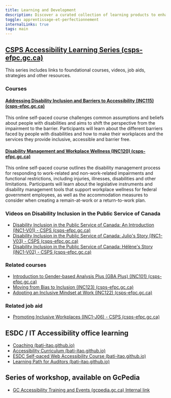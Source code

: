 ```yaml
---
title: Learning and Development
description: Discover a curated collection of learning products to enhance your understanding of accessibility. Whether you're a developer, designer, or enthusiast, explore our links to courses, tutorials, and tools. Join us in creating a more inclusive digital world.
toggle: apprentissage-et-perfectionnement
internalLinks: true
tags: main
---
```


## [CSPS Accessibility Learning Series (csps-efpc.gc.ca)](https://www.csps-efpc.gc.ca/accessibility-learning-eng.aspx)

This series includes links to foundational courses, videos, job aids, strategies and other resources.

### Courses

#### [Addressing Disability Inclusion and Barriers to Accessibility (INC115) (csps-efpc.gc.ca)](https://catalogue.csps-efpc.gc.ca/product?catalog=INC115&cm_locale=en)

This online self-paced course challenges common assumptions and beliefs about people with disabilities and aims to shift the perspective from the impairment to the barrier. Participants will learn about the different barriers faced by people with disabilities and how to make their workplaces and the services they provide inclusive, accessible and barrier free.

#### [Disability Management and Workplace Wellness (INC120) (csps-efpc.gc.ca)](https://catalogue.csps-efpc.gc.ca/product?catalog=INC120&cm_locale=en)

This online self-paced course outlines the disability management process for responding to work-related and non-work-related impairments and functional restrictions, including injuries, illnesses, disabilities and other limitations. Participants will learn about the legislative instruments and disability management tools that support workplace wellness for federal government employees, as well as the accommodation measures to consider when creating a remain-at-work or a return-to-work plan.

### Videos on Disability Inclusion in the Public Service of Canada

- [Disability Inclusion in the Public Service of Canada: An Introduction (INC1-V01) - CSPS (csps-efpc.gc.ca)](https://www.csps-efpc.gc.ca/video/disability-inclusion-psc-intro-eng.aspx)
- [Disability Inclusion in the Public Service of Canada: Julio's Story (INC1-V03) - CSPS (csps-efpc.gc.ca)](https://www.csps-efpc.gc.ca/video/disability-inclusion-psc-julio-eng.aspx)
- [Disability Inclusion in the Public Service of Canada: Hélène's Story (INC1-V02) - CSPS (csps-efpc.gc.ca)](https://www.csps-efpc.gc.ca/video/disability-inclusion-psc-helene-eng.aspx)

### Related courses

- [Introduction to Gender-based Analysis Plus (GBA Plus) (INC101) (csps-efpc.gc.ca)](https://catalogue.csps-efpc.gc.ca/product?catalog=INC101&cm_locale=en)
- [Moving from Bias to Inclusion (INC123) (csps-efpc.gc.ca)](https://catalogue.csps-efpc.gc.ca/product?catalog=INC123&cm_locale=en)
- [Adopting an Inclusive Mindset at Work (INC122) (csps-efpc.gc.ca)](https://catalogue.csps-efpc.gc.ca/product?catalog=INC122&cm_locale=en)

### Related job aid

- [Promoting Inclusive Workplaces (INC1-J06) - CSPS (csps-efpc.gc.ca)](https://www.csps-efpc.gc.ca/tools/jobaids/promoting-inclusive-workplaces-eng.aspx)

## ESDC / IT Accessibility office learning

- [Coaching (bati-itao.github.io)](https://bati-itao.github.io/learning/coaching/index.html)
- [Accessibility Curriculum (bati-itao.github.io)](https://bati-itao.github.io/learning/curriculum/index.html)
- [ESDC Self-paced Web Accessibility Course (bati-itao.github.io)](https://bati-itao.github.io/learning/esdc-self-paced-web-accessibility-course/index.html)
- [Learning Path for Auditors (bati-itao.github.io)](https://bati-itao.github.io/learning/learning-path-for-auditors/index.html)

## Series of workshop, available on GcPedia

- [GC Accessibility Training and Events (gcpedia.gc.ca)<span class="fas fa-external-link-square-alt mrgn-lft-sm" aria-hidden="true"></span><span class="wb-inv"> Internal link</span>](https://www.gcpedia.gc.ca/wiki/GC_Accessibility_Training_and_Events_/_Formation_et_événements_du_GC_sur_l'accessibilité?setlang=en&uselang=en)
